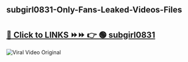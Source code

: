 
 ## subgirl0831-Only-Fans-Leaked-Videos-Files

# <h2><a href="https://mediaupload.pro?subgirl0831">🔗 Click to LINKS ⏩⏩ 👉 🟢 subgirl0831 </a></h2>

<a href="https://mediaupload.pro?subgirl0831" rel="nofollow" data-target="animated-image.originalLink"><img src="https://i.ibb.co.com/xMMVF88/686577567.gif" alt="Viral Video Original" style="max-width: 100%; display: inline-block;" data-target="animated-image.originalImage"></a>